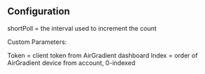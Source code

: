 ## Configuration

shortPoll = the interval used to increment the count

Custom Parameters:

Token = client token from AirGradient dashboard
Index = order of AirGradient device from account, 0-indexed

